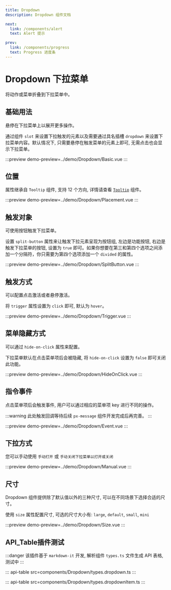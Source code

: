 ```yaml
---
title: Dropdown
description: Dropdown 组件文档

next:
  link: /components/alert
  text: Alert 提示

prev:
  link: /components/progress
  text: Progress 进度条
---
```


# Dropdown 下拉菜单

将动作或菜单折叠到下拉菜单中。

## 基础用法

悬停在下拉菜单上以展开更多操作。

通过组件 `slot` 来设置下拉触发的元素以及需要通过具名插槽 `dropdown` 来设置下拉菜单内容。默认情况下, 只需要悬停在触发菜单的元素上即可, 无需点击也会显示下拉菜单。

:::preview
demo-preview=../demo/Dropdown/Basic.vue
:::

## 位置

属性继承自 `Tooltip` 组件, 支持 12 个方向, 详情请查看 [`Tooltip`](/components/tooltip) 组件。

:::preview
demo-preview=../demo/Dropdown/Placement.vue
:::

## 触发对象

可使用按钮触发下拉菜单。

设置 `split-button` 属性来让触发下拉元素呈现为按钮组, 左边是功能按钮, 右边是触发下拉菜单的按钮, 设置为 `true` 即可。如果你想要在第三和第四个选项之间添加一个分隔符，你只需要为第四个选项添加一个 `divided` 的属性。

:::preview
demo-preview=../demo/Dropdown/SplitButton.vue
:::

## 触发方式

可以配置点击激活或者悬停激活。

将 `trigger` 属性设置为 `click` 即可, 默认为 `hover`。

:::preview
demo-preview=../demo/Dropdown/Trigger.vue
:::

## 菜单隐藏方式

可以通过 `hide-on-click` 属性来配置。

下拉菜单默认在点击菜单项后会被隐藏, 将 `hide-on-click` 设置为 `false` 即可关闭此功能。

:::preview
demo-preview=../demo/Dropdown/HideOnClick.vue
:::

## 指令事件

点击菜单项后会触发事件, 用户可以通过相应的菜单项 key 进行不同的操作。

:::warning
此处触发回调等待后续 `px-message` 组件开发完成后再完善。
:::

:::preview
demo-preview=../demo/Dropdown/Event.vue
:::

## 下拉方式

您可以手动使用 `手动打开` 或 `手动关闭下拉菜单以打开或关闭`

:::preview
demo-preview=../demo/Dropdown/Manual.vue
:::

## 尺寸

Dropdown 组件提供除了默认值以外的三种尺寸, 可以在不同场景下选择合适的尺寸。

使用 `size` 属性配置尺寸, 可选的尺寸大小有: `large`, `default`, `small`, `mini`

:::preview
demo-preview=../demo/Dropdown/Size.vue
:::

## API_Table插件测试

:::danger
该插件基于 `markdown-it` 开发, 解析组件 `types.ts` 文件生成 API 表格, 测试中
:::

::: api-table src=components/Dropdown/types.dropdown.ts
:::

::: api-table src=components/Dropdown/types.dropdownItem.ts
:::